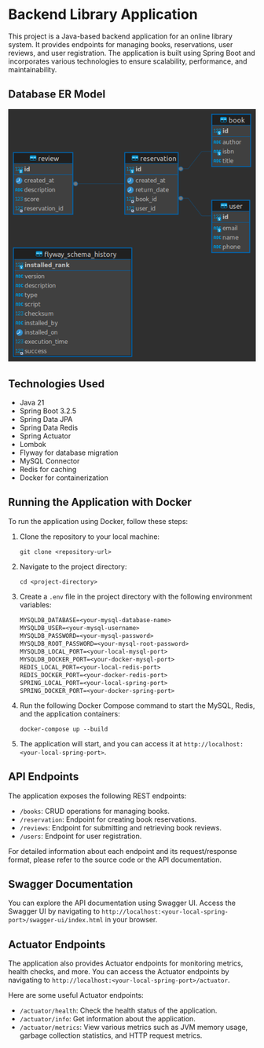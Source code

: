 # Backend Library Application

This project is a Java-based backend application for an online library system. It provides endpoints for managing books, reservations, user reviews, and user registration. 
The application is built using Spring Boot and incorporates various technologies to ensure scalability, performance, and maintainability.
## Database ER Model

![Database Modeling](library-backend-db.png)

## Technologies Used

- Java 21
- Spring Boot 3.2.5
- Spring Data JPA
- Spring Data Redis
- Spring Actuator
- Lombok
- Flyway for database migration
- MySQL Connector
- Redis for caching
- Docker for containerization

## Running the Application with Docker

To run the application using Docker, follow these steps:

1. Clone the repository to your local machine:

   ```shell
   git clone <repository-url>
   ```

2. Navigate to the project directory:

   ```shell
   cd <project-directory>
   ```

3. Create a `.env` file in the project directory with the following environment variables:

   ```plaintext
   MYSQLDB_DATABASE=<your-mysql-database-name>
   MYSQLDB_USER=<your-mysql-username>
   MYSQLDB_PASSWORD=<your-mysql-password>
   MYSQLDB_ROOT_PASSWORD=<your-mysql-root-password>
   MYSQLDB_LOCAL_PORT=<your-local-mysql-port>
   MYSQLDB_DOCKER_PORT=<your-docker-mysql-port>
   REDIS_LOCAL_PORT=<your-local-redis-port>
   REDIS_DOCKER_PORT=<your-docker-redis-port>
   SPRING_LOCAL_PORT=<your-local-spring-port>
   SPRING_DOCKER_PORT=<your-docker-spring-port>
   ```

4. Run the following Docker Compose command to start the MySQL, Redis, and the application containers:

   ```shell
   docker-compose up --build
   ```

5. The application will start, and you can access it at `http://localhost:<your-local-spring-port>`.

## API Endpoints

The application exposes the following REST endpoints:

- `/books`: CRUD operations for managing books.
- `/reservation`: Endpoint for creating book reservations.
- `/reviews`: Endpoint for submitting and retrieving book reviews.
- `/users`: Endpoint for user registration.

For detailed information about each endpoint and its request/response format, 
please refer to the source code or the API documentation.

## Swagger Documentation

You can explore the API documentation using Swagger UI. 
Access the Swagger UI
by navigating to `http://localhost:<your-local-spring-port>/swagger-ui/index.html`  in your browser.

## Actuator Endpoints

The application also provides Actuator endpoints for monitoring metrics, health checks, and more. You can access the Actuator endpoints by navigating to `http://localhost:<your-local-spring-port>/actuator`.

Here are some useful Actuator endpoints:

- `/actuator/health`: Check the health status of the application.
- `/actuator/info`: Get information about the application.
- `/actuator/metrics`: View various metrics such as JVM memory usage, garbage collection statistics, and HTTP request metrics.
